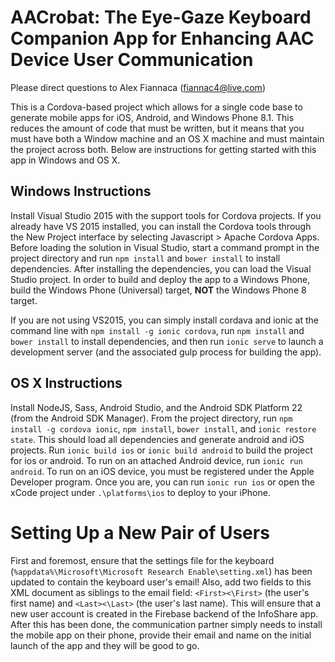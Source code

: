 ﻿# AACrobat: The Eye-Gaze Keyboard Companion App for Enhancing AAC Device User Communication

Please direct questions to Alex Fiannaca (fiannac4@live.com)

This is a Cordova-based project which allows for a single code base to generate mobile apps for iOS, Android, and Windows Phone 8.1.
This reduces the amount of code that must be written, but it means that you must have both a Window machine and an OS X machine and must maintain the project across both.
Below are instructions for getting started with this app in Windows and OS X.

## Windows Instructions

Install Visual Studio 2015 with the support tools for Cordova projects. If you already have VS 2015 installed, you can install the Cordova tools through the New Project interface by selecting Javascript > Apache Cordova Apps.
Before loading the solution in Visual Studio, start a command prompt in the project directory and run `npm install` and `bower install` to install dependencies.
After installing the dependencies, you can load the Visual Studio project.
In order to build and deploy the app to a Windows Phone, build the Windows Phone (Universal) target, **NOT** the Windows Phone 8 target.

If you are not using VS2015, you can simply install cordava and ionic at the command line with `npm install -g ionic cordova`, 
run `npm install` and `bower install` to install dependencies, and then run `ionic serve` to launch a development server (and 
the associated gulp process for building the app).

## OS X Instructions

Install NodeJS, Sass, Android Studio, and the Android SDK Platform 22 (from the Android SDK Manager).
From the project directory, run `npm install -g cordova ionic`, `npm install`, `bower install`, and `ionic restore state`. 
This should load all dependencies and generate android and iOS projects. Run `ionic build ios` or `ionic build android` to build the project for ios or android. 
To run on an attached Android device, run `ionic run android`.
To run on an iOS device, you must be registered under the Apple Developer program. Once you are, you can run `ionic run ios` or open the xCode project under `.\platforms\ios` to deploy to your iPhone.

# Setting Up a New Pair of Users

First and foremost, ensure that the settings file for the keyboard (`%appdata%\Microsoft\Microsoft Research Enable\setting.xml`) has been updated to contain the keyboard user's email! Also, add two fields to this XML document as siblings to the email field: `<First><\First>` (the user's first name) and `<Last><\Last>` (the user's last name). This will ensure that a new user account is created in the Firebase backend of the InfoShare app. After this has been done, the communication partner simply needs to install the mobile app on their phone, provide their email and name on the initial launch of the app and they will be good to go.
